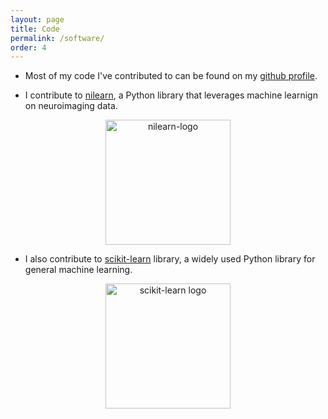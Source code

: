 ```yaml
---
layout: page
title: Code
permalink: /software/
order: 4
---
```

* Most of my code I've contributed to can be found on my <a href="https://github.com/dohmatob">github profile</a>.

* I contribute to [nilearn](http://nilearn.github.io), a Python library that
leverages machine learnign on neuroimaging data.
<center><a href="http://nilearn.github.io"><img src='http://nilearn.github.io/_static/nilearn-logo.png' width='200px' title='nilearn-logo' /></a></center>

* I also contribute to [scikit-learn](http://scikit-learn.org/stable/) library, a widely used Python library for general machine learning.

<center><a href="http://scikit-learn.org/stable/"><img src='http://scikit-learn.org/stable/_static/scikit-learn-logo-small.png' width='200px' title='scikit-learn logo' /></a></center>

